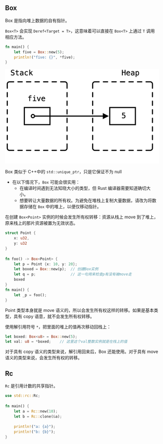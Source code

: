 ## Box
Box 是指向堆上数据的自有指针。

`Box<T>` 会实现 `Deref<Target = T>`，这意味着可以直接在 `Box<T>` 上通过 `T` 调用相应方法。


```rust
fn main() {
    let five = Box::new(5);
    println!("five: {}", *five);
}
```

![](../images/google.github.io_comprehensive-rust_zh-CN_smart-pointers_box.html.png)

Box 类似于 C++中的 `std::unique_ptr`，只是它保证不为 null

- 在以下情况下，`Box` 可能会很实用：
    - 在编译时间遇到无法知晓大小的类型，但 Rust 编译器需要知道确切大小。
    - 想要转让大量数据的所有权。为避免在堆栈上复制大量数据，请改为将数据存储在 `Box` 中的堆上，以便仅移动指针。

在创建 `Box<Point>` 实例的时候会发生所有权转移：资源从栈上 move 到了堆上，原来栈上的那片资源被置为无效状态。

```rust
struct Point {
    x: u32,
    y: u32
}

fn foo() -> Box<Point> {
    let p = Point {x: 10, y: 20};    
    let boxed = Box::new(p);  // 创建Box实例
    let q = p;                // 这一句用来检查p有没有被move走
    boxed
}
fn main() {
    let _p = foo();
}
```
Point 类型本身就是 move 语义的，所以会发生所有权这样的转移。如果是基本类型，具有 copy 语意，就不会发生所有权转移。

使用解引用符号 `*`，把里面的堆上的值再次移动回栈上：
```rust
let boxed: Box<u8> = Box::new(5);
let val: u8 = *boxed;    // 这里这个val整数实例就是在栈上的值
```
对于具有 copy 语义的类型来说，解引用回来后，Box 还能使用。对于具有 move 语义的类型来说，会发生所有权的转移。
## Rc
`Rc` 是引用计数的共享指针。

```rust
use std::rc::Rc;

fn main() {
    let a = Rc::new(10);
    let b = Rc::clone(&a);

    println!("a: {a}");
    println!("b: {b}");
}
```